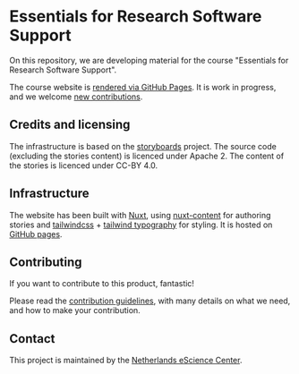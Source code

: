# Essentials for Research Software Support

On this repository, we are developing material for the course "Essentials for
Research Software Support".

The course website is [rendered via GitHub Pages](https://esciencecenter-digital-skills.github.io/software-support-essentials/).
It is work in progress, and we welcome [new contributions](#contributing).

## Credits and licensing

The infrastructure is based on the
[storyboards](https://www.research-software.nl/software/storyboards) project.
The source code (excluding the stories content) is licenced under Apache 2.
The content of the stories is licenced under CC-BY 4.0.

## Infrastructure

The website has been built with [Nuxt](https://nuxtjs.org), using
[nuxt-content](https://content.nuxtjs.org/) for authoring stories and
[tailwindcss](https://tailwindcss.com/docs/installation) + [tailwind
typography](https://tailwindcss.com/docs/typography-plugin) for styling. It is
hosted on [GitHub pages](https://nuxtjs.org/deployments/github-pages/).

## Contributing

If you want to contribute to this product, fantastic!

Please read the [contribution guidelines](CONTRIBUTING.md), with many details
on what we need, and how to make your contribution.

## Contact

This project is maintained by the [Netherlands eScience Center](https://www.esciencecenter.nl/).
